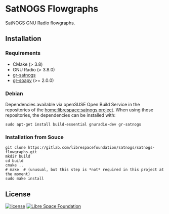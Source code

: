 # SatNOGS Flowgraphs

SatNOGS GNU Radio flowgraphs.

## Installation

### Requirements

- CMake (> 3.8)
- GNU Radio (> 3.8.0)
- [gr-satnogs](https://gitlab.com/librespacefoundation/satnogs/gr-satnogs)
- [gr-soapy](https://gitlab.com/librespacefoundation/gr-soapy) (>= 2.0.0)

### Debian

Dependencies available via openSUSE Open Build Service in the repositories of the
[home:librespace:satnogs project](https://build.opensuse.org/repositories/home:librespace:satnogs).
When using those repositories, the dependencies can be installed with:

```
sudo apt-get install build-essential gnuradio-dev gr-satnogs
```

### Installation from Souce

```
git clone https://gitlab.com/librespacefoundation/satnogs/satnogs-flowgraphs.git
mkdir build
cd build
cmake ..
# make  # (unusual, but this step is *not* required in this project at the moment)
sudo make install
```

## License ##

[![license](https://img.shields.io/badge/license-GPL%203.0-6672D8.svg)](LICENSE)
[![Libre Space Foundation](https://img.shields.io/badge/%C2%A9%202020-Libre%20Space%20Foundation-6672D8.svg)](https://libre.space/)

